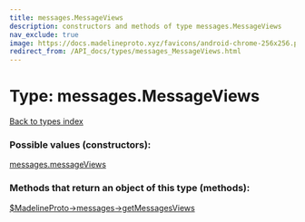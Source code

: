 ```yaml
---
title: messages.MessageViews
description: constructors and methods of type messages.MessageViews
nav_exclude: true
image: https://docs.madelineproto.xyz/favicons/android-chrome-256x256.png
redirect_from: /API_docs/types/messages_MessageViews.html
---
```

# Type: messages.MessageViews
[Back to types index](index.html)



### Possible values (constructors):

[messages.messageViews](/API_docs/constructors/messages.messageViews.html)  



### Methods that return an object of this type (methods):

[$MadelineProto->messages->getMessagesViews](/API_docs/methods/messages.getMessagesViews.html)  



